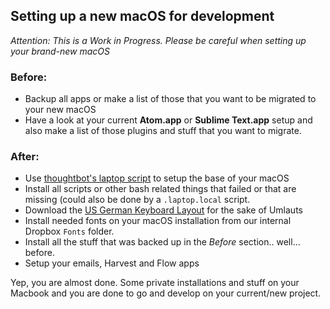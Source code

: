 ## Setting up a new macOS for development

*Attention: This is a Work in Progress. Please be careful when setting up your brand-new macOS*

### Before:

* Backup all apps or make a list of those that you want to be migrated to your new macOS
* Have a look at your current **Atom.app** or **Sublime Text.app** setup and also make a list of those plugins and stuff that you want to migrate. 

### After:

* Use [thoughtbot's laptop script](https://github.com/thoughtbot/laptop) to setup the base of your macOS
* Install all scripts or other bash related things that failed or that are missing (could also be done by a `.laptop.local` script.
* Download the [US German Keyboard Layout](https://hci.rwth-aachen.de/USGermanKeyboard) for the sake of Umlauts
* Install needed fonts on your macOS installation from our internal Dropbox `Fonts` folder.
* Install all the stuff that was backed up in the *Before* section.. well... before.
* Setup your emails, Harvest and Flow apps

Yep, you are almost done. Some private installations and stuff on your Macbook and you are done to go and develop on your current/new project.

